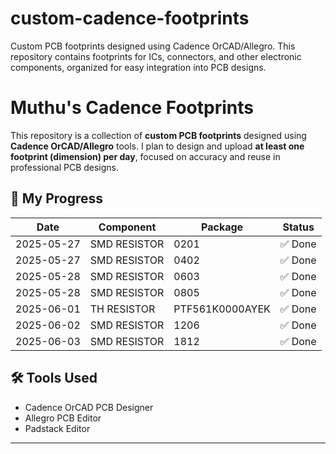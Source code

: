 # custom-cadence-footprints
Custom PCB footprints designed using Cadence OrCAD/Allegro. This repository contains footprints for ICs, connectors, and other electronic components, organized for easy integration into PCB designs.


# Muthu's Cadence Footprints

This repository is a collection of **custom PCB footprints** designed using **Cadence OrCAD/Allegro** tools. I plan to design and upload **at least one footprint (dimension) per day**, focused on accuracy and reuse in professional PCB designs.
## 📅 My Progress

| Date       | Component         | Package             | Status  |
|------------|-------------------|---------------------|---------|
| 2025-05-27 | SMD RESISTOR      | 0201                | ✅ Done |
| 2025-05-27 | SMD RESISTOR      | 0402                | ✅ Done |
| 2025-05-28 | SMD RESISTOR      | 0603                | ✅ Done |
| 2025-05-28 | SMD RESISTOR      | 0805                | ✅ Done |
| 2025-06-01 | TH RESISTOR       | PTF561K0000AYEK     | ✅ Done |
| 2025-06-02 | SMD RESISTOR      | 1206                | ✅ Done |
| 2025-06-03 | SMD RESISTOR      | 1812                | ✅ Done |


## 🛠 Tools Used
- Cadence OrCAD PCB Designer
- Allegro PCB Editor
- Padstack Editor
---
